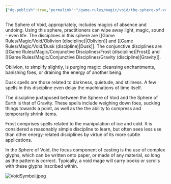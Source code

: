 ```yaml
---
{"dg-publish":true,"permalink":"/game-rules/magic/void/the-sphere-of-void/"}
---
```


The Sphere of Void, appropriately, includes magics of absence and undoing. Using this sphere, practitioners can wipe away light, magic, sound - even life. The disciplines in this sphere are [[Game Rules/Magic/Void/Oblivion (discipline)\|Oblivion]] and [[Game Rules/Magic/Void/Dusk (discipline)\|Dusk]]. The conjunctive disciplines are [[Game Rules/Magic/Conjunctive Disciplines/Frost (discipline)\|Frost]] and [[Game Rules/Magic/Conjunctive Disciplines/Gravity (discipline)\|Gravity]]. 

Oblivion, to simplify slightly, is purging magic: cleansing enchantments, banishing foes, or draining the energy of another being.

Dusk spells are those related to darkness, quietude, and stillness. A few spells in this discipline even delay the machinations of time itself.

The discipline juxtaposed between the Sphere of Void and the Sphere of Earth is that of Gravity. These spells include weighing down foes, sucking things towards a point, as well as the the ability to compress and temporarily shrink items. 

Frost comprises spells related to the manipulation of ice and cold. It is considered a reasonably simple discipline to learn, but often sees less use than other energy-related disciplines by virtue of its more subtle applications. 

In the Sphere of Void, the focus component of casting is the use of complex glyphs, which can be written onto paper, or made of any material, so long as the pattern is correct. Typically, a void mage will carry books or scrolls with these glyphs inscribed within.

![VoidSymbol.jpeg](/img/user/Images/VoidSymbol.jpeg)